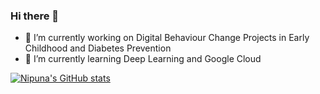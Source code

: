 ### Hi there 👋

- 🔭 I’m currently working on Digital Behaviour Change Projects in Early Childhood and Diabetes Prevention
- 🌱 I’m currently learning Deep Learning and Google Cloud

<a href="http://www.github.com/NipunaCooray"><img src="https://github-readme-stats.vercel.app/api?username=NipunaCooray&show_icons=true&hide=&count_private=true&title_color=0891b2&text_color=ffffff&icon_color=0891b2&bg_color=1c1917&hide_border=true&show_icons=true" alt="Nipuna's GitHub stats" /></a>
